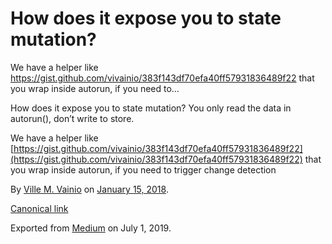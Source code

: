 # How does it expose you to state mutation?

We have a helper like https://gist.github.com/vivainio/383f143df70efa40ff57931836489f22 that you wrap inside autorun, if you need to…

How does it expose you to state mutation? You only read the data in autorun(), don’t write to store.

We have a helper like [https://gist.github.com/vivainio/383f143df70efa40ff57931836489f22](https://gist.github.com/vivainio/383f143df70efa40ff57931836489f22) that you wrap inside autorun, if you need to trigger change detection

By [Ville M. Vainio](https://medium.com/@vivainio) on [January 15, 2018](https://medium.com/p/b2c20c8f2e81).

[Canonical link](https://medium.com/@vivainio/how-does-it-expose-you-to-state-mutation-b2c20c8f2e81)

Exported from [Medium](https://medium.com) on July 1, 2019.